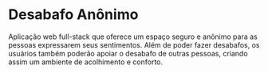 # Desabafo Anônimo

Aplicação web full-stack que oferece um espaço seguro e anônimo para as pessoas expressarem seus sentimentos. Além de poder fazer desabafos, os usuários também poderão apoiar o desabafo de outras pessoas, criando assim um ambiente de acolhimento e conforto.
